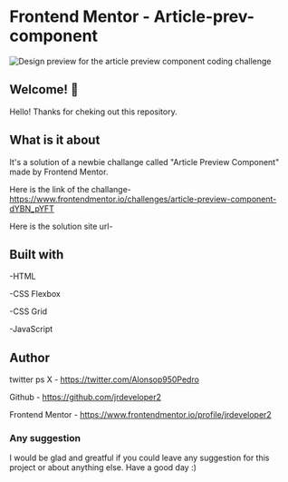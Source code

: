 # Frontend Mentor - Article-prev-component

![Design preview for the article preview component coding challenge]()

## Welcome! 👋

Hello! Thanks for cheking out this repository.

## What is it about

It's a solution of a newbie challange called "Article Preview Component" made by Frontend Mentor.

Here is the link of the challange-
https://www.frontendmentor.io/challenges/article-preview-component-dYBN_pYFT

Here is the solution site url-


## Built with

-HTML

-CSS Flexbox

-CSS Grid

-JavaScript

## Author

twitter ps X - https://twitter.com/Alonsop950Pedro

Github - https://github.com/jrdeveloper2

Frontend Mentor - https://www.frontendmentor.io/profile/jrdeveloper2
### Any suggestion

I would be glad and greatful if you could leave any suggestion for this project or about anything else. Have a good day :)
